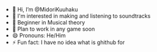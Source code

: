- 👋 Hi, I’m @MidoriKuuhaku
- 👀 I'm interested in making and listening to soundtracks
- 🌱 Beginner in Musical theory
- 💞️ Plan to work in any game soon
- 😄 Pronouns: He/Him
- ⚡ Fun fact: I have no idea what is ghithub for

<!---
MidoriKuuhaku/MidoriKuuhaku is a ✨ special ✨ repository because its `README.md` (this file) appears on your GitHub profile.
You can click the Preview link to take a look at your changes.
--->
